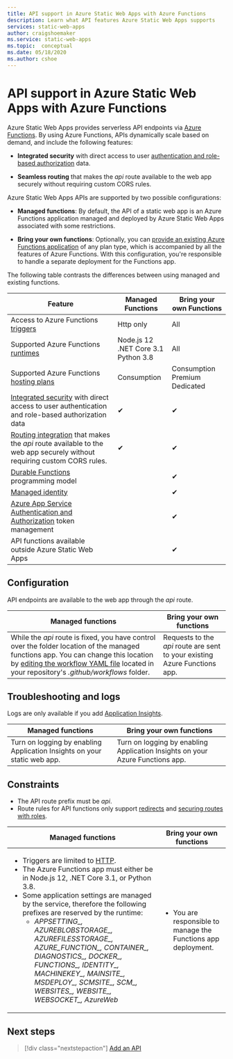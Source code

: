 ```yaml
---
title: API support in Azure Static Web Apps with Azure Functions
description: Learn what API features Azure Static Web Apps supports
services: static-web-apps
author: craigshoemaker
ms.service: static-web-apps
ms.topic:  conceptual
ms.date: 05/18/2020
ms.author: cshoe
---
```


# API support in Azure Static Web Apps with Azure Functions

Azure Static Web Apps provides serverless API endpoints via [Azure Functions](../azure-functions/functions-overview.md). By using Azure Functions, APIs dynamically scale based on demand, and include the following features:

- **Integrated security** with direct access to user [authentication and role-based authorization](user-information.md) data.

- **Seamless routing** that makes the _api_ route available to the web app securely without requiring custom CORS rules.

Azure Static Web Apps APIs are supported by two possible configurations:

- **Managed functions**:  By default, the API of a static web app is an Azure Functions application managed and deployed by Azure Static Web Apps associated with some restrictions.

- **Bring your own functions**: Optionally, you can [provide an existing Azure Functions application](functions-bring-your-own.md) of any plan type, which is accompanied by all the features of Azure Functions. With this configuration, you're responsible to handle a separate deployment for the Functions app.

The following table contrasts the differences between using managed and existing functions.

| Feature | Managed Functions | Bring your own Functions |
| --- | --- | --- |
| Access to Azure Functions [triggers](../azure-functions/functions-triggers-bindings.md#supported-bindings) | Http only | All |
| Supported Azure Functions [runtimes](../azure-functions/supported-languages.md#languages-by-runtime-version) | Node.js 12<br>.NET Core 3.1<br>Python 3.8 | All |
| Supported Azure Functions [hosting plans](../azure-functions/functions-scale.md) | Consumption | Consumption<br>Premium<br>Dedicated |
| [Integrated security](user-information.md) with direct access to user authentication and role-based authorization data | ✔ | ✔ |
| [Routing integration](./configuration.md?#routes) that makes the _api_ route available to the web app securely without requiring custom CORS rules. | ✔ | ✔ |
| [Durable Functions](../azure-functions/durable/durable-functions-overview.md) programming model | | ✔ |
| [Managed identity](../app-service/overview-managed-identity.md) | | ✔ |
| [Azure App Service Authentication and Authorization](../app-service/configure-authentication-provider-aad.md) token management | | ✔ |
| API functions available outside Azure Static Web Apps |  | ✔ |

## Configuration

API endpoints are available to the web app through the _api_ route.

| Managed functions | Bring your own functions |
| --- | --- |
| While the _api_ route is fixed, you have control over the folder location of the managed functions app. You can change this location by [editing the workflow YAML file](github-actions-workflow.md#build-and-deploy) located in your repository's _.github/workflows_ folder. | Requests to the _api_ route are sent to your existing Azure Functions app. |

## Troubleshooting and logs

Logs are only available if you add [Application Insights](monitor.md).

| Managed functions | Bring your own functions |
| --- | --- |
| Turn on logging by enabling Application Insights on your static web app. | Turn on logging by enabling Application Insights on your Azure Functions app. |

## Constraints

- The API route prefix must be _api_.
- Route rules for API functions only support [redirects](configuration.md#defining-routes) and [securing routes with roles](configuration.md#securing-routes-with-roles).

| Managed functions | Bring your own functions |
| --- | --- |
| <ul><li>Triggers are limited to [HTTP](../azure-functions/functions-bindings-http-webhook.md).</li><li>The Azure Functions app must either be in Node.js 12, .NET Core 3.1, or Python 3.8.</li><li>Some application settings are managed by the service, therefore the following prefixes are reserved by the runtime:<ul><li>*APPSETTING\_, AZUREBLOBSTORAGE\_, AZUREFILESSTORAGE\_, AZURE_FUNCTION\_, CONTAINER\_, DIAGNOSTICS\_, DOCKER\_, FUNCTIONS\_, IDENTITY\_, MACHINEKEY\_, MAINSITE\_, MSDEPLOY\_, SCMSITE\_, SCM\_, WEBSITES\_, WEBSITE\_, WEBSOCKET\_, AzureWeb*</li></ul></li></ul> | <ul><li>You are responsible to manage the Functions app deployment.</li></ul> |

## Next steps

> [!div class="nextstepaction"]
> [Add an API](add-api.md)
